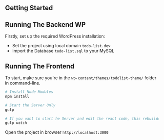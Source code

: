 ## Getting Started


## Running The Backend WP
Firstly, set up the required WordPress installation:

- Set the project using local domain `todo-list.dev`
- Import the Database `todo-list.sql` to your MySQL 


## Running The Frontend

To start, make sure you're in the `wp-content/themes/todolist-theme/` folder in command-line.

```sh
# Install Node Modules
npm install

# Start the Server Only
gulp

# If you want to start he Server and edit the react code, this rebuilds
gulp watch
```


Open the project in browser `http://localhost:3000`